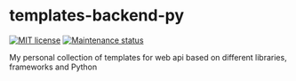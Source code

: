 # templates-backend-py

[![MIT license][license-badge]][license-url]
[![Maintenance status][status-badge]][status-url]

My personal collection of templates for web api based on different libraries, frameworks and Python

[status-url]: https://github.com/vikian050194/templates-backend-py/pulse
[status-badge]: https://img.shields.io/github/last-commit/vikian050194/templates-backend-py.svg

[license-url]: https://github.com/vikian050194/templates-backend-py/blob/master/LICENSE
[license-badge]: https://img.shields.io/github/license/vikian050194/templates-backend-py.svg